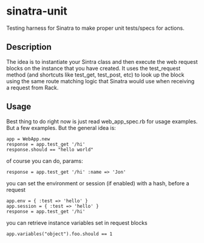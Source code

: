 sinatra-unit
============

Testing harness for Sinatra to make proper unit tests/specs for actions.

Description
-----------

The idea is to instantiate your Sintra class and then execute the web request blocks on the instance
that you have created. It uses the test_request method (and shortcuts like test_get, test_post, etc)
to look up the block using the same route matching logic that Sinatra would use when receiving a request
from Rack.

Usage
-----

Best thing to do right now is just read web_app_spec.rb for usage examples. But a few examples. But the general idea is:

    app = WebApp.new
    response = app.test_get '/hi'
    response.should == "hello world"

of course you can do, params:

    response = app.test_get '/hi' :name => 'Jon'

you can set the environment or session (if enabled) with a hash, before a request

    app.env = { :test => 'hello' }
    app.session = { :test => 'hello' }
    response = app.test_get '/hi'

you can retrieve instance variables set in request blocks

    app.variables("object").foo.should == 1
